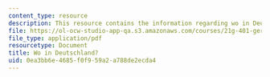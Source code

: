 ```yaml
---
content_type: resource
description: This resource contains the information regarding wo in Deutschland?.
file: https://ol-ocw-studio-app-qa.s3.amazonaws.com/courses/21g-401-german-i-fall-2008/0ea3bb6e4685f0f959a2a788de2ecda4_MIT21G_401F08_wo_deut.pdf
file_type: application/pdf
resourcetype: Document
title: Wo in Deutschland?
uid: 0ea3bb6e-4685-f0f9-59a2-a788de2ecda4
---
```

